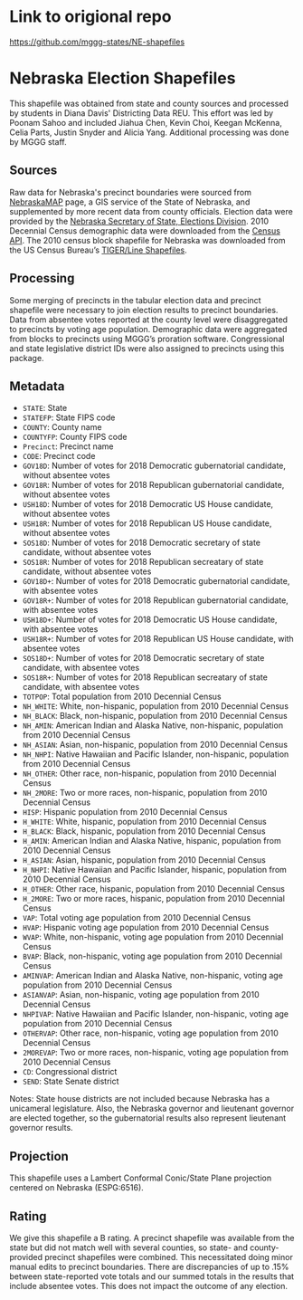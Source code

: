 # Link to origional repo
https://github.com/mggg-states/NE-shapefiles

# Nebraska Election Shapefiles
This shapefile was obtained from state and county sources and processed by students in Diana Davis' Districting Data REU. This effort was led by Poonam Sahoo and included Jiahua Chen, Kevin Choi, Keegan McKenna, Celia Parts, Justin Snyder and Alicia Yang. Additional processing was done by MGGG staff.

## Sources
Raw data for Nebraska's precinct boundaries were sourced from [NebraskaMAP](https://www.nebraskamap.gov/datasets/voting-districts) page, a GIS service of the State of Nebraska, and supplemented by more recent data from county officials. Election data were provided by the [Nebraska Secretary of State, Elections Division](https://sos.nebraska.gov/elections/elections-division). 2010 Decennial Census demographic data were downloaded from the [Census API](https://api.census.gov/data/2010/dec/sf1). The 2010 census block shapefile for Nebraska was downloaded from the US Census Bureau’s [TIGER/Line Shapefiles](https://www.census.gov/geographies/mapping-files/time-series/geo/tiger-line-file.html).

## Processing
Some merging of precincts in the tabular election data and precinct shapefile were necessary to join election results to precinct boundaries. Data from absentee votes reported at the county level were disaggregated to precincts by voting age population. Demographic data were aggregated from blocks to precincts using MGGG’s proration software. Congressional and state legislative district IDs were also assigned to precincts using this package.

## Metadata
* `STATE`: State
* `STATEFP`: State FIPS code
* `COUNTY`: County name
* `COUNTYFP`: County FIPS code
* `Precinct`: Precinct name
* `CODE`: Precinct code
* `GOV18D`: Number of votes for 2018 Democratic gubernatorial candidate, without absentee votes
* `GOV18R`: Number of votes for 2018 Republican gubernatorial candidate, without absentee votes
*	`USH18D`: Number of votes for 2018 Democratic US House candidate, without absentee votes
*	`USH18R`: Number of votes for 2018 Republican US House candidate, without absentee votes
*	`SOS18D`: Number of votes for 2018 Democratic secretary of state candidate, without absentee votes
*	`SOS18R`: Number of votes for 2018 Republican secreatary of state candidate, without absentee votes
* `GOV18D+`: Number of votes for 2018 Democratic gubernatorial candidate, with absentee votes
* `GOV18R+`: Number of votes for 2018 Republican gubernatorial candidate, with absentee votes
*	`USH18D+`: Number of votes for 2018 Democratic US House candidate, with absentee votes
*	`USH18R+`: Number of votes for 2018 Republican US House candidate, with absentee votes
*	`SOS18D+`: Number of votes for 2018 Democratic secretary of state candidate, with absentee votes
*	`SOS18R+`: Number of votes for 2018 Republican secreatary of state candidate, with absentee votes
* `TOTPOP`: Total population from 2010 Decennial Census
* `NH_WHITE`: White, non-hispanic, population from 2010 Decennial Census
* `NH_BLACK`: Black, non-hispanic, population from 2010 Decennial Census
* `NH_AMIN`: American Indian and Alaska Native, non-hispanic, population from 2010 Decennial Census
* `NH_ASIAN`: Asian, non-hispanic, population from 2010 Decennial Census
* `NH_NHPI`: Native Hawaiian and Pacific Islander, non-hispanic, population from 2010 Decennial Census
* `NH_OTHER`: Other race, non-hispanic, population from 2010 Decennial Census
* `NH_2MORE`: Two or more races, non-hispanic, population from 2010 Decennial Census
* `HISP`: Hispanic population from 2010 Decennial Census
* `H_WHITE`: White, hispanic, population from 2010 Decennial Census
* `H_BLACK`: Black, hispanic, population from 2010 Decennial Census
* `H_AMIN`: American Indian and Alaska Native, hispanic, population from 2010 Decennial Census
* `H_ASIAN`: Asian, hispanic, population from 2010 Decennial Census
* `H_NHPI`: Native Hawaiian and Pacific Islander, hispanic, population from 2010 Decennial Census
* `H_OTHER`: Other race, hispanic, population from 2010 Decennial Census
* `H_2MORE`: Two or more races, hispanic, population from 2010 Decennial Census
* `VAP`: Total voting age population from 2010 Decennial Census
* `HVAP`: Hispanic voting age population from 2010 Decennial Census
* `WVAP`: White, non-hispanic, voting age population from 2010 Decennial Census
* `BVAP`: Black, non-hispanic, voting age population from 2010 Decennial Census
* `AMINVAP`: American Indian and Alaska Native, non-hispanic, voting age population from 2010 Decennial Census
* `ASIANVAP`: Asian, non-hispanic, voting age population from 2010 Decennial Census
* `NHPIVAP`: Native Hawaiian and Pacific Islander, non-hispanic, voting age population from 2010 Decennial Census
* `OTHERVAP`: Other race, non-hispanic, voting age population from 2010 Decennial Census
* `2MOREVAP`: Two or more races, non-hispanic, voting age population from 2010 Decennial Census
* `CD`: Congressional district
* `SEND`: State Senate district

Notes: State house districts are not included because Nebraska has a unicameral legislature. Also, the Nebraska governor and lieutenant governor are elected together, so the gubernatorial results also represent lieutenant governor results.

## Projection
This shapefile uses a Lambert Conformal Conic/State Plane projection centered on Nebraska (ESPG:6516).

## Rating
We give this shapefile a B rating. A precinct shapefile was available from the state but did not match well with several counties, so state- and county-provided precinct shapefiles were combined. This necessitated doing minor manual edits to precinct boundaries. There are discrepancies of up to .15% between state-reported vote totals and our summed totals in the results that include absentee votes. This does not impact the outcome of any election.
